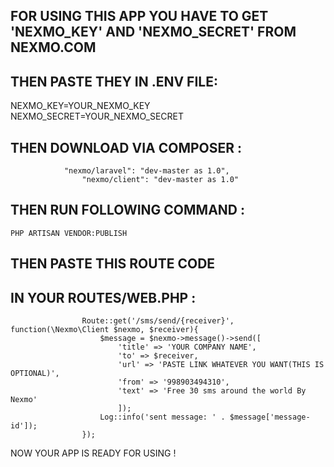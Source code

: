 ## FOR USING THIS APP YOU HAVE TO GET 'NEXMO_KEY' AND 'NEXMO_SECRET' FROM NEXMO.COM

## THEN PASTE THEY IN .ENV FILE: 

 NEXMO_KEY=YOUR_NEXMO_KEY
 NEXMO_SECRET=YOUR_NEXMO_SECRET

## THEN DOWNLOAD VIA COMPOSER :
				"nexmo/laravel": "dev-master as 1.0",
        			"nexmo/client": "dev-master as 1.0"

## THEN RUN FOLLOWING COMMAND :
 	PHP ARTISAN VENDOR:PUBLISH

## THEN PASTE THIS ROUTE CODE
## IN YOUR ROUTES/WEB.PHP :	
                    Route::get('/sms/send/{receiver}', function(\Nexmo\Client $nexmo, $receiver){
    					$message = $nexmo->message()->send([
       					 	'title' => 'YOUR COMPANY NAME',
        					'to' => $receiver,
        					'url' => 'PASTE LINK WHATEVER YOU WANT(THIS IS OPTIONAL)',
        					'from' => '998903494310',
        					'text' => 'Free 30 sms around the world By Nexmo'
    						]);
    					Log::info('sent message: ' . $message['message-id']);
				    });
				
NOW YOUR APP IS READY FOR USING ! 